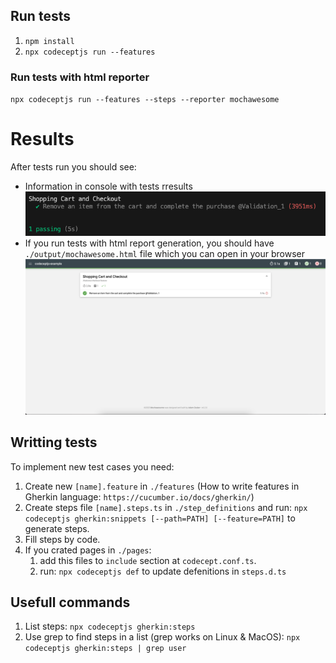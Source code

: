 ## Run tests
1. `npm install`
2. `npx codeceptjs run --features`

### Run tests with html reporter
`npx codeceptjs run --features --steps --reporter mochawesome`

# Results
After tests run you should see:
 - Information in console with tests rresults ![Alt text](image.png)
 - If you run tests with html report generation, you should have `./output/mochawesome.html` file which you can open in your browser ![Alt text](image-1.png)

## Writting tests
To implement new test cases you need:
1. Create new `[name].feature` in `./features` (How to write features in Gherkin language: `https://cucumber.io/docs/gherkin/`)
2. Create steps file `[name].steps.ts` in `./step_definitions` and run: `npx codeceptjs gherkin:snippets [--path=PATH] [--feature=PATH]` to generate steps.
3. Fill steps by code.
4. If you crated pages in `./pages`:
   1. add this files to `include` section at `codecept.conf.ts`.
   2. run: `npx codeceptjs def` to update defenitions in `steps.d.ts`

## Usefull commands

1. List steps: `npx codeceptjs gherkin:steps`
2. Use grep to find steps in a list (grep works on Linux & MacOS):
`npx codeceptjs gherkin:steps | grep user`

